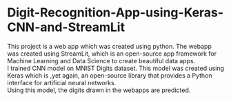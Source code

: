 # Digit-Recognition-App-using-Keras-CNN-and-StreamLit
This project is a web app which was created using python. The webapp was created using StreamLit, which is an open-source app framework for Machine Learning and Data Science to create beautiful data apps.<br/>
I trained CNN model on MNIST Digits dataset. This model was created using Keras which is ,yet again, an open-source library that provides a Python interface for artificial neural networks.<br/>
Using this model, the digits drawn in the webapps are predicted.
